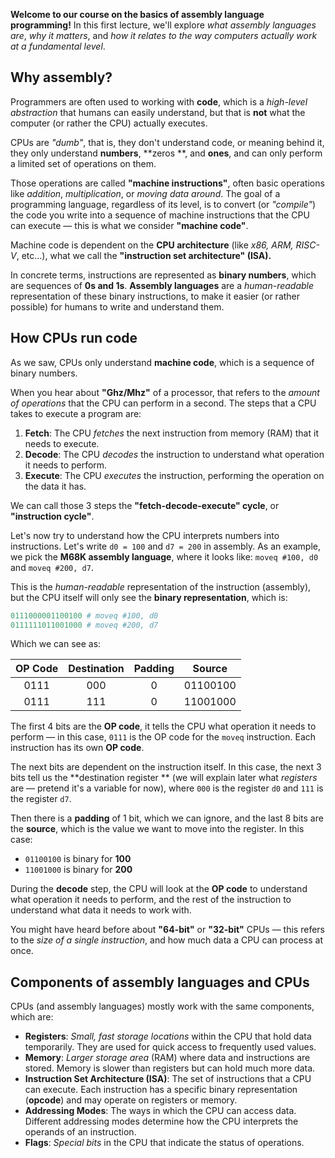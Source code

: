 **Welcome to our course on the basics of assembly language programming!**
In this first lecture, we'll explore *what assembly languages are*, *why it matters*, and *how it relates to the way
computers actually work at a fundamental level*.

## Why assembly?

Programmers are often used to working with **code**, which is a *high-level abstraction* that humans can easily
understand,
but that is **not** what the computer (or rather the CPU) actually executes.

CPUs are *"dumb"*, that is, they don't understand code, or meaning behind it, they only understand **numbers**, **zeros
**, and **ones**, and can only perform a limited set of operations on them.

Those operations are called **"machine instructions"**, often basic operations like *addition*, *multiplication*,
or *moving data around*.
The goal of a programming language, regardless of its level, is to convert (or *"compile"*) the code you write into a
sequence of machine instructions that the CPU can execute — this is what we consider **"machine code"**.

Machine code is dependent on the **CPU architecture** (like *x86, ARM, RISC-V*, etc...), what we call the **"instruction
set architecture" (ISA).**

In concrete terms, instructions are represented as **binary numbers**, which are sequences of **0s and 1s**.
**Assembly languages** are a *human-readable* representation of these binary instructions, to make it easier (or rather
possible) for humans to write and understand them.

## How CPUs run code

As we saw, CPUs only understand **machine code**, which is a sequence of binary numbers.

When you hear about **"Ghz/Mhz"** of a processor, that refers to the *amount of operations* that the CPU can perform in
a second.
The steps that a CPU takes to execute a program are:

1. **Fetch**: The CPU *fetches* the next instruction from memory (RAM) that it needs to execute.
2. **Decode**: The CPU *decodes* the instruction to understand what operation it needs to perform.
3. **Execute**: The CPU *executes* the instruction, performing the operation on the data it has.

We can call those 3 steps the **"fetch-decode-execute" cycle**, or **"instruction cycle"**.

Let's now try to understand how the CPU interprets numbers into instructions.
Let's write `d0 = 100` and `d7 = 200` in assembly. As an example, we pick the **M68K assembly language**, where it looks
like:
`moveq #100, d0` and `moveq #200, d7`.

This is the *human-readable* representation of the instruction (assembly), but the CPU itself will only see the **binary
representation**, which is:

```mips
0111000001100100 # moveq #100, d0
0111111011001000 # moveq #200, d7
```

Which we can see as:

|  OP Code  |  Destination  |  Padding  |   Source   |
|:---------:|:-------------:|:---------:|:----------:|
|   0111    |      000      |     0     |  01100100  |
|   0111    |      111      |     0     |  11001000  |

The first 4 bits are the **OP code**, it tells the CPU what operation it needs to perform — in this case, `0111` is the
OP code for the `moveq` instruction.
Each instruction has its own **OP code**.

The next bits are dependent on the instruction itself. In this case, the next 3 bits tell us the **destination register
**
(we will explain later what *registers* are — pretend it's a variable for now), where `000` is the register `d0` and
`111` is the register `d7`.

Then there is a **padding** of 1 bit, which we can ignore, and the last 8 bits are the **source**, which is the value we
want to move into the register.
In this case:

* `01100100` is binary for **100**
* `11001000` is binary for **200**

During the **decode** step, the CPU will look at the **OP code** to understand what operation it needs to perform, and
the rest
of the instruction to understand what data it needs to work with.

You might have heard before about **"64-bit"** or **"32-bit"** CPUs — this refers to the *size of a single instruction*,
and how much data a CPU can process at once.

## Components of assembly languages and CPUs

CPUs (and assembly languages) mostly work with the same components, which are:

* **Registers**: *Small, fast storage locations* within the CPU that hold data temporarily. They are used for quick
  access to frequently used values.
* **Memory**: *Larger storage area* (RAM) where data and instructions are stored. Memory is slower than registers but
  can hold much more data.
* **Instruction Set Architecture (ISA)**: The set of instructions that a CPU can execute. Each instruction has a
  specific binary representation (**opcode**) and may operate on registers or memory.
* **Addressing Modes**: The ways in which the CPU can access data. Different addressing modes determine how the CPU
  interprets the operands of an instruction.
* **Flags**: *Special bits* in the CPU that indicate the status of operations.